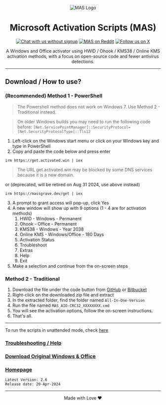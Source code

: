 <p align="center"><img src="https://massgrave.dev/img/logo_small.png" alt="MAS Logo"></p>

<h1 align="center">Microsoft  Activation  Scripts (MAS)</h1>

<p align="center">
    <a href="https://discord.gg/tVFN4N84PP"><img src="https://img.shields.io/badge/Chat%20with%20us%20on%20Discord--blue?style=social&logo=discord" alt="Chat with us without signup" title="Chat with us without signup"></a>
    <a href="https://www.reddit.com/r/MAS_Activator"><img src="https://img.shields.io/badge/MAS%20on%20Reddit--orange?style=social&logo=reddit" alt="MAS on Reddit" title="MAS on Reddit"></a>
    <a href="https://twitter.com/massgravel"><img src="https://img.shields.io/twitter/follow/massgravel" alt="Follow us on X" title="Follow us on X"></a>
</p>

<p align="center">A Windows and Office activator using HWID / Ohook / KMS38 / Online KMS activation methods, with a focus on open-source code and fewer antivirus detections.</p>

<hr>
  
## Download / How to use?

### (Recommended) Method 1 - PowerShell
> The Powershell method does not work on Windows 7. Use Method 2 - Traditional instead.

> On older Windows builds you may need to run the following code before: `[Net.ServicePointManager]::SecurityProtocol=[Net.SecurityProtocolType]::Tls12`  

1. Left-click on the Windows start menu or click on your Windows key and type in PowerShell
2. Copy and paste the code below and press enter  
```
irm https://get.activated.win | iex
```
> The URL get.activated.win may be blocked by some DNS services because it is a new domain.

or (deprecated, will be retired on Aug 31 2024, use above instead)  
```
irm https://massgrave.dev/get | iex
```
3. A prompt to grant access will pop-up, click Yes
4. A new window will show up with 9 options (1 - 4 are for activation methods)
    1. HWID - Windows - Permanent
    2. Ohook - Office - Permanent
    3. KMS38 - Windows - Year 2038
    4. Online KMS - Windows/Office - 180 Days
    5. Activation Status
    6. Troubleshoot
    7. Extras
    8. Help
    9. Exit
5. Make a selection and continue from the on-screen steps

### Method 2 - Traditional

1. Download the file under the code button from [GitHub](https://github.com/massgravel/Microsoft-Activation-Scripts) or [Bitbucket](https://bitbucket.org/WindowsAddict/microsoft-activation-scripts)
2. Right-click on the downloaded zip file and extract
3. In the extracted folder, find the folder named `All-In-One-Version`
4. Run the file named `MAS_AIO-CRC32_XXXXXXXX.cmd`
5. You will see the activation options, follow the on-screen instructions.
6. That's all.

---

To run the scripts in unattended mode, check [here](https://massgrave.dev/command_line_switches)

### [Troubleshooting / Help](https://massgrave.dev/troubleshoot)
### [Download Original Windows & Office](https://massgrave.dev/genuine-installation-media)
### [Homepage](https://massgrave.dev/)

```
Latest Version: 2.6
Release date: 20-Apr-2024
```

---

<p align="center">Made with Love ❤️</p>
